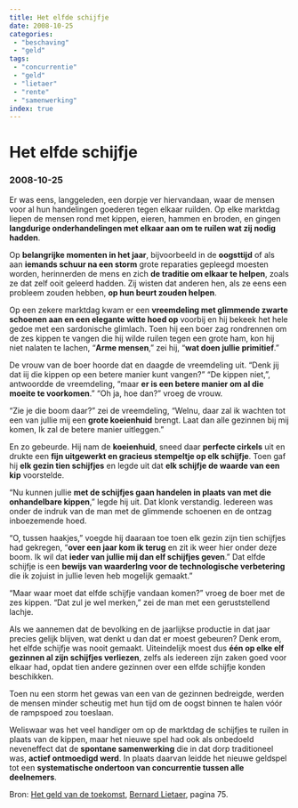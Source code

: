 ```yaml
---
title: Het elfde schijfje
date: 2008-10-25
categories:
 - "beschaving"
 - "geld"
tags:
 - "concurrentie"
 - "geld"
 - "lietaer"
 - "rente"
 - "samenwerking"
index: true
---
```


# Het elfde schijfje
### 2008-10-25

Er was eens, langgeleden, een dorpje ver hiervandaan, waar de mensen voor al hun handelingen goederen tegen elkaar ruilden. Op elke marktdag liepen de mensen rond met kippen, eieren, hammen en broden, en gingen **langdurige onderhandelingen met elkaar aan om te ruilen wat zij nodig hadden**.

<!--more-->

Op **belangrijke momenten in het jaar**, bijvoorbeeld in de **oogsttijd** of als aan **iemands schuur na een storm** grote reparaties gepleegd moesten worden, herinnerden de mens en zich **de traditie om elkaar te helpen**, zoals ze dat zelf ooit geleerd hadden. Zij wisten dat anderen hen, als ze eens een probleem zouden hebben, **op hun beurt zouden helpen**.

Op een zekere marktdag kwam er een **vreemdeling met glimmende zwarte schoenen aan en een elegante witte hoed op** voorbij en hij bekeek het hele gedoe met een sardonische glimlach. Toen hij een boer zag rondrennen om de zes kippen te vangen die hij wilde ruilen tegen een grote ham, kon hij niet nalaten te lachen, “**Arme mensen**,” zei hij, “**wat doen jullie primitief**.”

De vrouw van de boer hoorde dat en daagde de vreemdeling uit. “Denk jij dat iij die kippen op een betere manier kunt vangen?” “De kippen niet,”, antwoordde de vreemdeling, “maar **er is een betere manier om al die moeite te voorkomen**.” “Oh ja, hoe dan?” vroeg de vrouw.

“Zie je die boom daar?” zei de vreemdeling, “Welnu, daar zal ik wachten tot een van jullie mij een **grote koeienhuid** brengt. Laat dan alle gezinnen bij mij komen, Ik zal de betere manier uitleggen.”

En zo gebeurde. Hij nam de **koeienhuid**, sneed daar **perfecte cirkels** uit en drukte een **fijn uitgewerkt en gracieus stempeltje op elk schijfje**. Toen gaf hij **elk gezin tien schijfjes** en legde uit dat **elk schijfje de waarde van een kip** voorstelde.

“Nu kunnen jullie **met de schijfjes gaan handelen in plaats van met die onhandelbare kippen**,” legde hij uit. Dat klonk verstandig. ledereen was onder de indruk van de man met de glimmende schoenen en de ontzag inboezemende hoed.

“O, tussen haakjes,” voegde hij daaraan toe toen elk gezin zijn tien schijfjes had gekregen, “**over een jaar kom ik terug** en zit ik weer hier onder deze boom. Ik wil dat **ieder van jullie mij dan elf schijfjes geven**.” Dat elfde schijfje is een **bewijs van waarderlng voor de technologische verbetering** die ik zojuist in jullie leven heb mogelijk gemaakt.”

“Maar waar moet dat elfde schijfje vandaan komen?” vroeg de boer met de zes kippen. “Dat zul je wel merken,” zei de man met een geruststellend lachje.

Als we aannemen dat de bevolking en de jaarlijkse productie in dat jaar precies gelijk blijven, wat denkt u dan dat er moest gebeuren? Denk erom, het elfde schijfje was nooit gemaakt. Uiteindelijk moest dus **één op elke elf gezinnen al zijn schijfjes verliezen**, zelfs als iedereen zijn zaken goed voor elkaar had, opdat tien andere gezinnen over een elfde schijfje konden beschikken.

Toen nu een storm het gewas van een van de gezinnen bedreigde, werden de mensen minder scheutig met hun tijd om de oogst binnen te halen vóór de rampspoed zou toeslaan.

Weliswaar was het veel handiger om op de marktdag de schijfjes te ruilen in plaats van de kippen, maar het nieuwe spel had ook als onbedoeld neveneffect dat de **spontane samenwerking** die in dat dorp traditioneel was, **actief ontmoedigd werd**. In plaats daarvan leidde het nieuwe geldspel tot een **systematische ondertoon van concurrentie tussen alle deelnemers**.

Bron: [Het geld van de toekomst](http://aardnoot.nl/Het_geld_van_de_toekomst), [Bernard Lietaer](http://aardnoot.nl/Bernard_Lietaer), pagina 75.
